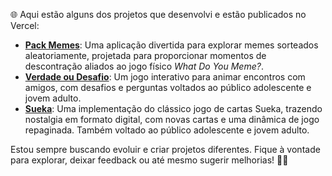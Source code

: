 🌐 Aqui estão alguns dos projetos que desenvolvi e estão publicados no Vercel:  

- [**Pack Memes**](https://pack-memes.vercel.app): Uma aplicação divertida para explorar memes sorteados aleatoriamente, projetada para proporcionar momentos de descontração aliados ao jogo físico *What Do You Meme?*.  
- [**Verdade ou Desafio**](https://verdade-desafio.vercel.app/): Um jogo interativo para animar encontros com amigos, com desafios e perguntas voltados ao público adolescente e jovem adulto.  
- [**Sueka**](https://duds04.github.io/Sueka/): Uma implementação do clássico jogo de cartas Sueka, trazendo nostalgia em formato digital, com novas cartas e uma dinâmica de jogo repaginada. Também voltado ao público adolescente e jovem adulto.  

Estou sempre buscando evoluir e criar projetos diferentes. Fique à vontade para explorar, deixar feedback ou até mesmo sugerir melhorias! 🚀✨  
